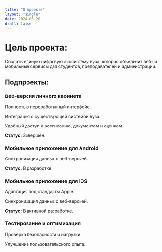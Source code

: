 ```yaml
---
title: "О проекте"
layout: "single"
date: 2024-05-20
draft: false
---
```


# **Цель проекта:**

Создать единую цифровую экосистему вуза, которая объединит веб- и мобильные сервисы для студентов, преподавателей и администрации.

## Подпроекты:


### **Веб-версия личного кабинета**

Полностью переработанный интерфейс.

Интеграция с существующей системой вуза.

Удобный доступ к расписанию, документам и оценкам.

**Статус:** Завершён.


### **Мобильное приложение для Android**

Синхронизация данных с веб-версией.

**Статус:** В разработке.


### **Мобильное приложение для iOS**

Адаптация под стандарты Apple.

Синхронизация данных с веб-версией.

**Статус:** В активной разработке.


### **Тестирование и оптимизация**

Проверка безопасности и нагрузки.

Улучшение пользовательского опыта.
